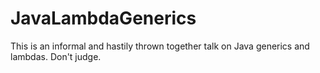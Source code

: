 # JavaLambdaGenerics
This is an informal and hastily thrown together talk on Java generics and lambdas. Don't judge. 
